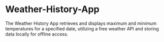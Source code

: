 # Weather-History-App
The Weather History App retrieves and displays maximum and minimum temperatures for a specified date, utilizing a free weather API and storing data locally for offline access.
